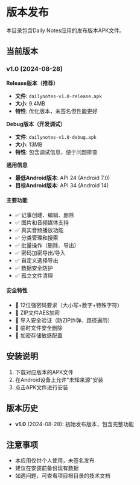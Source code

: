 # 版本发布

本目录包含Daily Notes应用的发布版本APK文件。

## 当前版本

### v1.0 (2024-08-28)
**Release版本（推荐）**
- **文件**: `dailynotes-v1.0-release.apk`
- **大小**: 9.4MB
- **特性**: 优化版本，未签名但性能更好

**Debug版本（开发调试）**
- **文件**: `dailynotes-v1.0-debug.apk`
- **大小**: 13MB
- **特性**: 包含调试信息，便于问题排查

**通用信息**
- **最低Android版本**: API 24 (Android 7.0)
- **目标Android版本**: API 34 (Android 14)

#### 主要功能
- ✅ 记事创建、编辑、删除
- ✅ 图片和音频媒体支持
- ✅ 真实音频播放功能
- ✅ 分类管理和搜索
- ✅ 批量操作（删除、导出）
- ✅ 密码加密导出/导入
- ✅ 自定义选择导出
- ✅ 数据安全防护
- ✅ 孤立文件清理

#### 安全特性
- 🔐 12位强密码要求（大小写+数字+特殊字符）
- 🔐 ZIP文件AES加密
- 🔐 导入安全验证（防ZIP炸弹、路径遍历）
- 🔐 临时文件安全删除
- 🔐 加密存储敏感配置

## 安装说明

1. 下载对应版本的APK文件
2. 在Android设备上允许"未知来源"安装
3. 点击APK文件进行安装

## 版本历史

- **v1.0** (2024-08-28): 初始发布版本，包含完整功能

## 注意事项

- 本应用仅供个人使用，未签名发布
- 建议在安装前备份现有数据
- 如遇问题，可查看项目根目录的技术文档